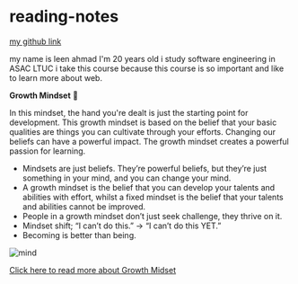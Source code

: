# reading-notes

[my github link](https://github.com/leenahmad) 

my name is leen ahmad I'm 20 years old 
i study software engineering in ASAC LTUC
i take this course because this course is so important and like to learn more about web. 




**Growth Mindset** 🧠

In this mindset, the hand you're dealt is just the starting point for development. This growth mindset is based on the belief that your basic qualities are things you can cultivate through your efforts. Changing our beliefs can have a powerful impact. The growth mindset creates a powerful passion for learning.


+ Mindsets are just beliefs. They’re powerful beliefs, but they’re just something in your mind, and you can change your mind.
+ A growth mindset is the belief that you can develop your talents and abilities with effort, whilst a fixed mindset is the belief that your talents and abilities cannot be improved.
+ People in a growth mindset don’t just seek challenge, they thrive on it.
+ Mindset shift; “I can’t do this.”  -> “I can’t do this YET.” 
+ Becoming is better than being.


![mind](https://www.techtello.com/wp-content/uploads/2020/06/fixed-mindset-vs-growth-mindset-chart.png)



[Click here to read more about Growth Midset](https://www.atlassian.com/blog/inside-atlassian/growth-mindset)
